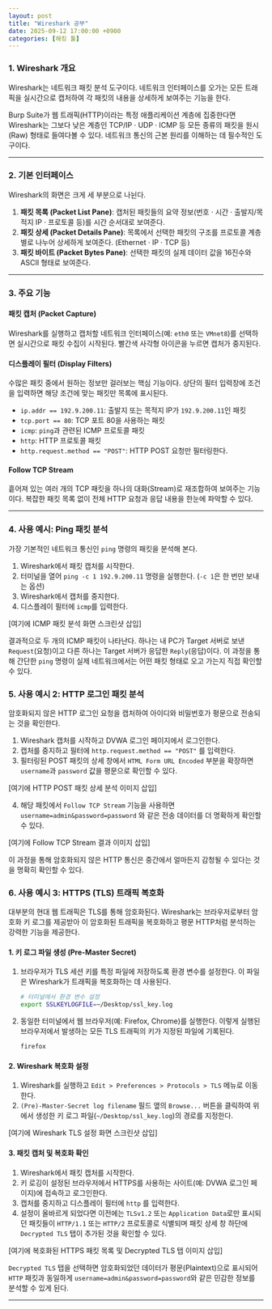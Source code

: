 ```yaml
---
layout: post
title: "Wireshark 공부"
date: 2025-09-12 17:00:00 +0900
categories: [해킹 툴]
---
```


### 1. Wireshark 개요

Wireshark는 네트워크 패킷 분석 도구이다. 네트워크 인터페이스를 오가는 모든 트래픽을 실시간으로 캡처하여 각 패킷의 내용을 상세하게 보여주는 기능을 한다.

Burp Suite가 웹 트래픽(HTTP)이라는 특정 애플리케이션 계층에 집중한다면 Wireshark는 그보다 낮은 계층인 TCP/IP · UDP · ICMP 등 모든 종류의 패킷을 원시(Raw) 형태로 들여다볼 수 있다. 네트워크 통신의 근본 원리를 이해하는 데 필수적인 도구이다.

---

### 2. 기본 인터페이스

Wireshark의 화면은 크게 세 부분으로 나뉜다.
1.  **패킷 목록 (Packet List Pane)**: 캡처된 패킷들의 요약 정보(번호 · 시간 · 출발지/목적지 IP · 프로토콜 등)를 시간 순서대로 보여준다.
2.  **패킷 상세 (Packet Details Pane)**: 목록에서 선택한 패킷의 구조를 프로토콜 계층별로 나누어 상세하게 보여준다. (Ethernet · IP · TCP 등)
3.  **패킷 바이트 (Packet Bytes Pane)**: 선택한 패킷의 실제 데이터 값을 16진수와 ASCII 형태로 보여준다.

---

### 3. 주요 기능

#### **패킷 캡처 (Packet Capture)**
Wireshark를 실행하고 캡처할 네트워크 인터페이스(예: `eth0` 또는 `VMnet8`)를 선택하면 실시간으로 패킷 수집이 시작된다. 빨간색 사각형 아이콘을 누르면 캡처가 중지된다.

#### **디스플레이 필터 (Display Filters)**
수많은 패킷 중에서 원하는 정보만 걸러보는 핵심 기능이다. 상단의 필터 입력창에 조건을 입력하면 해당 조건에 맞는 패킷만 목록에 표시된다.
*   `ip.addr == 192.9.200.11`: 출발지 또는 목적지 IP가 `192.9.200.11`인 패킷
*   `tcp.port == 80`: TCP 포트 80을 사용하는 패킷
*   `icmp`: `ping`과 관련된 ICMP 프로토콜 패킷
*   `http`: HTTP 프로토콜 패킷
*   `http.request.method == "POST"`: HTTP POST 요청만 필터링한다.

#### **Follow TCP Stream**
흩어져 있는 여러 개의 TCP 패킷을 하나의 대화(Stream)로 재조합하여 보여주는 기능이다. 복잡한 패킷 목록 없이 전체 HTTP 요청과 응답 내용을 한눈에 파악할 수 있다.

---

### 4. 사용 예시: Ping 패킷 분석

가장 기본적인 네트워크 통신인 `ping` 명령의 패킷을 분석해 본다.

1.  Wireshark에서 패킷 캡처를 시작한다.
2.  터미널을 열어 `ping -c 1 192.9.200.11` 명령을 실행한다. (`-c 1`은 한 번만 보내는 옵션)
3.  Wireshark에서 캡처를 중지한다.
4.  디스플레이 필터에 `icmp`를 입력한다.

[여기에 ICMP 패킷 분석 화면 스크린샷 삽입]

결과적으로 두 개의 ICMP 패킷이 나타난다. 하나는 내 PC가 Target 서버로 보낸 `Request`(요청)이고 다른 하나는 Target 서버가 응답한 `Reply`(응답)이다. 이 과정을 통해 간단한 `ping` 명령이 실제 네트워크에서는 어떤 패킷 형태로 오고 가는지 직접 확인할 수 있다.

### 5. 사용 예시 2: HTTP 로그인 패킷 분석

암호화되지 않은 HTTP 로그인 요청을 캡처하여 아이디와 비밀번호가 평문으로 전송되는 것을 확인한다.

1.  Wireshark 캡처를 시작하고 DVWA 로그인 페이지에서 로그인한다.
2.  캡처를 중지하고 필터에 `http.request.method == "POST"` 를 입력한다.
3.  필터링된 POST 패킷의 상세 창에서 `HTML Form URL Encoded` 부분을 확장하면 `username`과 `password` 값을 평문으로 확인할 수 있다.

[여기에 HTTP POST 패킷 상세 분석 이미지 삽입]

4.  해당 패킷에서 `Follow TCP Stream` 기능을 사용하면 `username=admin&password=password` 와 같은 전송 데이터를 더 명확하게 확인할 수 있다.

[여기에 Follow TCP Stream 결과 이미지 삽입]

이 과정을 통해 암호화되지 않은 HTTP 통신은 중간에서 얼마든지 감청될 수 있다는 것을 명확히 확인할 수 있다.

### 6. 사용 예시 3: HTTPS (TLS) 트래픽 복호화

대부분의 현대 웹 트래픽은 TLS를 통해 암호화된다. Wireshark는 브라우저로부터 암호화 키 로그를 제공받아 이 암호화된 트래픽을 복호화하고 평문 HTTP처럼 분석하는 강력한 기능을 제공한다.

#### **1. 키 로그 파일 생성 (Pre-Master Secret)**
1.  브라우저가 TLS 세션 키를 특정 파일에 저장하도록 환경 변수를 설정한다. 이 파일은 Wireshark가 트래픽을 복호화하는 데 사용된다.
    ```bash
    # 터미널에서 환경 변수 설정
    export SSLKEYLOGFILE=~/Desktop/ssl_key.log
    ```
2.  동일한 터미널에서 웹 브라우저(예: Firefox, Chrome)를 실행한다. 이렇게 실행된 브라우저에서 발생하는 모든 TLS 트래픽의 키가 지정된 파일에 기록된다.
    ```bash
    firefox
    ```

#### **2. Wireshark 복호화 설정**
1.  Wireshark를 실행하고 `Edit > Preferences > Protocols > TLS` 메뉴로 이동한다.
2.  `(Pre)-Master-Secret log filename` 필드 옆의 `Browse...` 버튼을 클릭하여 위에서 생성한 키 로그 파일(`~/Desktop/ssl_key.log`)의 경로를 지정한다.

[여기에 Wireshark TLS 설정 화면 스크린샷 삽입]

#### **3. 패킷 캡처 및 복호화 확인**
1.  Wireshark에서 패킷 캡처를 시작한다.
2.  키 로깅이 설정된 브라우저에서 HTTPS를 사용하는 사이트(예: DVWA 로그인 페이지)에 접속하고 로그인한다.
3.  캡처를 중지하고 디스플레이 필터에 `http` 를 입력한다.
4.  설정이 올바르게 되었다면 이전에는 `TLSv1.2` 또는 `Application Data`로만 표시되던 패킷들이 `HTTP/1.1` 또는 `HTTP/2` 프로토콜로 식별되며 패킷 상세 창 하단에 `Decrypted TLS` 탭이 추가된 것을 확인할 수 있다.

[여기에 복호화된 HTTPS 패킷 목록 및 Decrypted TLS 탭 이미지 삽입]

`Decrypted TLS` 탭을 선택하면 암호화되었던 데이터가 평문(Plaintext)으로 표시되어 `HTTP` 패킷과 동일하게 `username=admin&password=password`와 같은 민감한 정보를 분석할 수 있게 된다.

<hr class="short-rule">
